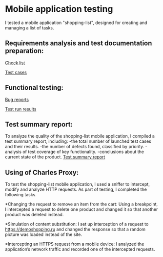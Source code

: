 # Mobile application testing
I tested a mobile application "shopping-list", designed for creating and managing a list of tasks.

## Requirements analysis and test documentation preparation:

[Check list](https://docs.google.com/spreadsheets/d/1ZDBFI9ZM9S9ehtDhM_fdagTEnRy36m8_UTYZ_KH_eWE/edit?usp=sharing)

[Test cases](https://github.com/KseniiaPetrova923/mobile/blob/main/test_cases.pdf)

## Functional testing:

[Bug reports](https://github.com/KseniiaPetrova923/mobile/blob/main/Issues.xlsx)

[Test run results](https://github.com/KseniiaPetrova923/mobile/blob/main/test_run.pdf)

## Test summary report:
To analyze the quality of the shopping-list mobile application, I compiled a test summary report, including:
-the total number of launched test cases and their results.
-the number of defects found, classified by priority.
-analysis of test coverage of key functionality.
-conclusions about the current state of the product.
[Test summary report ](https://github.com/KseniiaPetrova923/mobile/blob/main/Test%20Summary%20Report.pdf)

## Using of Charles Proxy:
To test the shopping-list mobile application, I used a sniffer to intercept, modify and analyze HTTP requests. As part of testing, I completed the following tasks.

*Changing the request to remove an item from the cart:
Using a breakpoint, I intercepted a request to delete one product and changed it so that another product was deleted instead.

*Simulation of content substitution:
I set up interception of a request to https://demoshopping.ru and changed the response so that a random picture was loaded instead of the site.

*Intercepting an HTTPS request from a mobile device:
I analyzed the application’s network traffic and recorded one of the intercepted requests.

